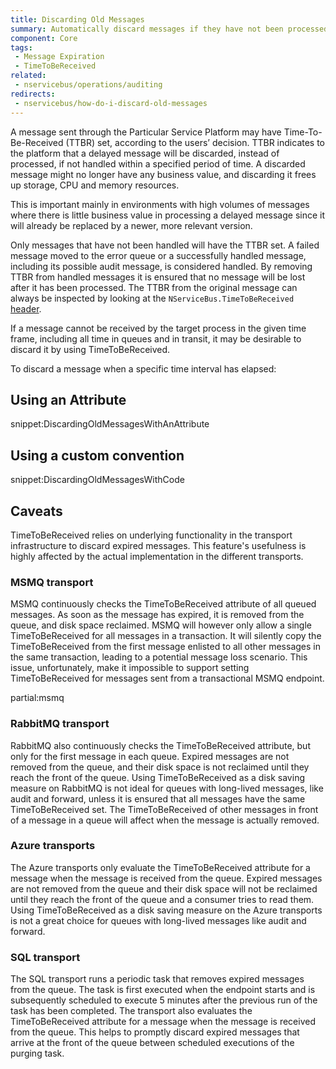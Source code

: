 ```yaml
---
title: Discarding Old Messages
summary: Automatically discard messages if they have not been processed within a given period of time.
component: Core
tags:
 - Message Expiration
 - TimeToBeReceived
related:
 - nservicebus/operations/auditing
redirects:
 - nservicebus/how-do-i-discard-old-messages
---
```


A message sent through the Particular Service Platform may have Time-To-Be-Received (TTBR) set, according to the users’ decision. TTBR indicates to the platform that a delayed message will be discarded, instead of processed, if not handled within a specified period of time. A discarded message might no longer have any business value, and discarding it frees up storage, CPU and memory resources.

This is important mainly in environments with high volumes of messages where there is little business value in processing a delayed message since it will already be replaced by a newer, more relevant version.

Only messages that have not been handled will have the TTBR set. A failed message moved to the error queue or a successfully handled message, including its possible audit message, is considered handled. By removing TTBR from handled messages it is ensured that no message will be lost after it has been processed. The TTBR from the original message can always be inspected by looking at the `NServiceBus.TimeToBeReceived` [header](/nservicebus/messaging/headers.md).

If a message cannot be received by the target process in the given time frame, including all time in queues and in transit, it may be desirable to discard it by using TimeToBeReceived.


To discard a message when a specific time interval has elapsed:


## Using an Attribute

snippet:DiscardingOldMessagesWithAnAttribute


## Using a custom convention

snippet:DiscardingOldMessagesWithCode


## Caveats

TimeToBeReceived relies on underlying functionality in the transport infrastructure to discard expired messages. This feature's usefulness is highly affected by the actual implementation in the different transports.


### MSMQ transport

MSMQ continuously checks the TimeToBeReceived attribute of all queued messages. As soon as the message has expired, it is removed from the queue, and disk space reclaimed. MSMQ will however only allow a single TimeToBeReceived for all messages in a transaction. It will silently copy the TimeToBeReceived from the first message enlisted to all other messages in the same transaction, leading to a potential message loss scenario. This issue, unfortunately, make it impossible to support setting TimeToBeReceived for messages sent from a transactional MSMQ endpoint.

partial:msmq


### RabbitMQ transport

RabbitMQ also continuously checks the TimeToBeReceived attribute, but only for the first message in each queue. Expired messages are not removed from the queue, and their disk space is not reclaimed until they reach the front of the queue. Using TimeToBeReceived as a disk saving measure on RabbitMQ is not ideal for queues with long-lived messages, like audit and forward, unless it is ensured that all messages have the same TimeToBeReceived set. The TimeToBeReceived of other messages in front of a message in a queue will affect when the message is actually removed.


### Azure transports

The Azure transports only evaluate the TimeToBeReceived attribute for a message when the message is received from the queue. Expired messages are not removed from the queue and their disk space will not be reclaimed until they reach the front of the queue and a consumer tries to read them. Using TimeToBeReceived as a disk saving measure on the Azure transports is not a great choice for queues with long-lived messages like audit and forward.


### SQL transport

The SQL transport runs a periodic task that removes expired messages from the queue. The task is first executed when the endpoint starts and is subsequently scheduled to execute 5 minutes after the previous run of the task has been completed. The transport also evaluates the TimeToBeReceived attribute for a message when the message is received from the queue. This helps to promptly discard expired messages that arrive at the front of the queue between scheduled executions of the purging task.

